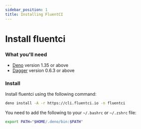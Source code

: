 ```yaml
---
sidebar_position: 1
title: Installing FluentCI
---
```


# Install fluentci

### What you'll need

- [Deno](https://deno.land/) version 1.35 or above
- [Dagger](https://dagger.io/) version 0.6.3 or above


### Install

Install fluentci using the following command:
```bash
deno install -A -r https://cli.fluentci.io -n fluentci
```

You need to add the following to your `~/.bashrc` or `~/.zshrc` file:
```bash
export PATH="$HOME/.deno/bin:$PATH"
```